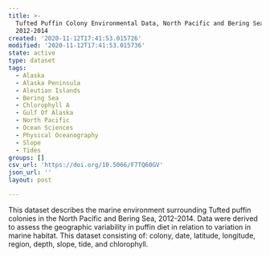 ```yaml
---
title: >-
  Tufted Puffin Colony Environmental Data, North Pacific and Bering Sea,
  2012-2014
created: '2020-11-12T17:41:53.015726'
modified: '2020-11-12T17:41:53.015736'
state: active
type: dataset
tags:
  - Alaska
  - Alaska Peninsula
  - Aleutian Islands
  - Bering Sea
  - Chlorophyll A
  - Gulf Of Alaska
  - North Pacific
  - Ocean Sciences
  - Physical Oceanography
  - Slope
  - Tides
groups: []
csv_url: 'https://doi.org/10.5066/F7TQ60GV'
json_url: ''
layout: post

---
```

This dataset describes the marine environment surrounding Tufted puffin colonies in the North Pacific and Bering Sea, 2012-2014. Data were derived to assess the geographic variability in puffin diet in relation to variation in marine habitat. This dataset consisting of: colony, date, latitude, longitude, region, depth, slope, tide, and chlorophyll.
